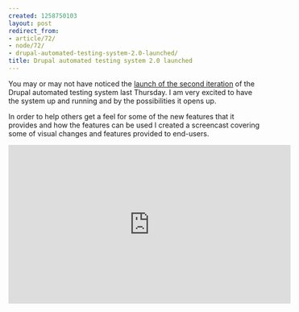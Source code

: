 ```yaml
---
created: 1258750103
layout: post
redirect_from:
- article/72/
- node/72/
- drupal-automated-testing-system-2.0-launched/
title: Drupal automated testing system 2.0 launched
---
```

You may or may not have noticed the <a href="http://qa.drupal.org/node/60">launch of the second iteration</a> of the Drupal automated testing system last Thursday. I am very excited to have the system up and running and by the possibilities it opens up.

In order to help others get a feel for some of the new features that it provides and how the features can be used I created a screencast covering some of visual changes and features provided to end-users.

<iframe width="560" height="315" src="https://www.youtube.com/embed/PgLkZm1Y9-4" frameborder="0" allow="accelerometer; autoplay; encrypted-media; gyroscope; picture-in-picture" allowfullscreen></iframe>
